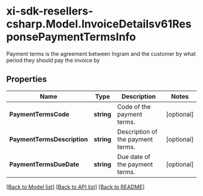 # xi-sdk-resellers-csharp.Model.InvoiceDetailsv61ResponsePaymentTermsInfo
Payment terms is the agreement between Ingram and the customer by what period they should pay the invoice by

## Properties

Name | Type | Description | Notes
------------ | ------------- | ------------- | -------------
**PaymentTermsCode** | **string** | Code of the payment terms. | [optional] 
**PaymentTermsDescription** | **string** | Description of the payment terms. | [optional] 
**PaymentTermsDueDate** | **string** | Due date of the payment terms. | [optional] 

[[Back to Model list]](../README.md#documentation-for-models) [[Back to API list]](../README.md#documentation-for-api-endpoints) [[Back to README]](../README.md)

